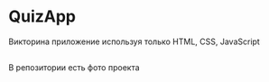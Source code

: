 # QuizApp
Викторина приложение используя только HTML, CSS, JavaScript
##
В репозитории есть фото проекта
